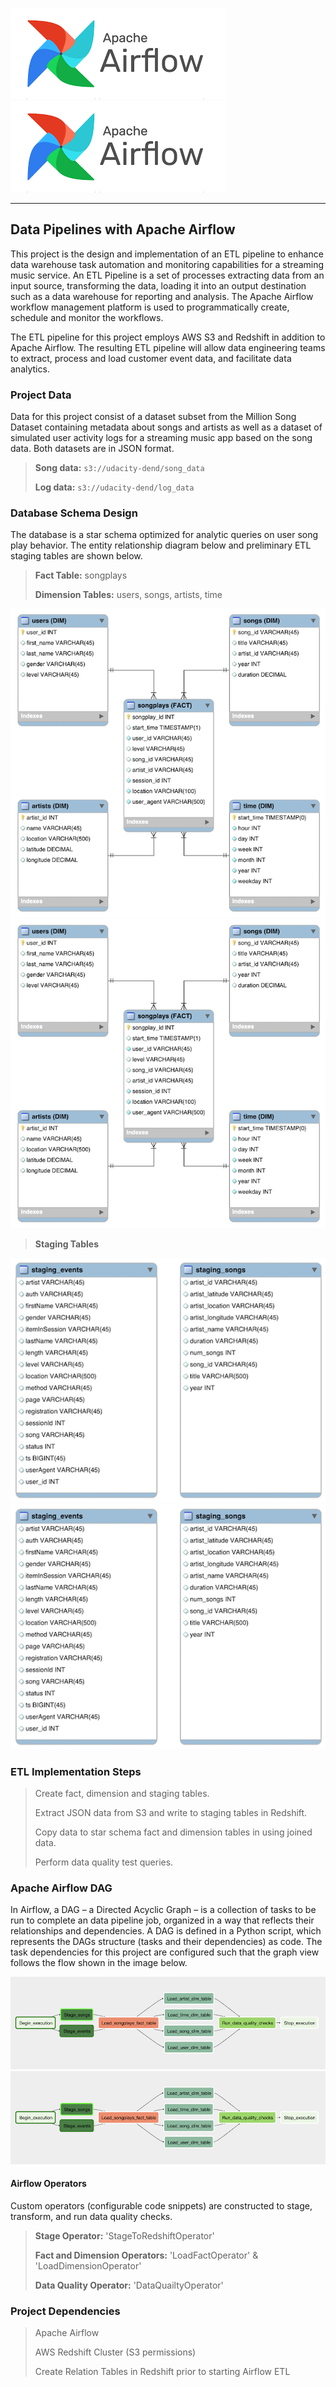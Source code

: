 ![](../png/airflow.png?raw=true)
![ERD](png/airflow.png)

--------------------------------------------

## Data Pipelines with Apache Airflow  

This project is the design and implementation of an ETL pipeline to enhance
data warehouse task automation and monitoring capabilities for a streaming music
service. An ETL Pipeline is a set of processes extracting data from an input
source, transforming the data, loading it into an output destination such as a
data warehouse for reporting and analysis. The Apache Airflow workflow
management platform is used to programmatically create, schedule and monitor the
workflows.  

The ETL pipeline for this project employs AWS S3 and Redshift in addition to
Apache Airflow. The resulting ETL pipeline will allow data engineering teams to
extract, process and load customer event data, and facilitate data analytics.

### Project Data  

Data for this project consist of a dataset subset from the Million Song
Dataset containing metadata about songs and artists as well as a dataset of
simulated user activity logs for a streaming music app based on the song data.
Both datasets are in JSON format.  

> **Song data:** `s3://udacity-dend/song_data`  
>  
> **Log data:** `s3://udacity-dend/log_data`

### Database Schema Design  

The database is a star schema optimized for analytic queries on user song play
behavior. The entity relationship diagram below and preliminary ETL
staging tables are shown below.

> **Fact Table:** songplays  
>  
> **Dimension Tables:** users, songs, artists, time  

![](../png/03-er-diagram-star.png?raw=true)
![ERD](png/03-er-diagram-star.png)

>  **Staging Tables**  

![](../png/03-er-diagram-staging.png?raw=true)
![ERD](png/03-er-diagram-staging.png)

### ETL Implementation Steps

> Create fact, dimension and staging tables.  
>  
> Extract JSON data from S3 and write to staging tables in Redshift.  
>  
> Copy data to star schema fact and dimension tables in using joined data.  
>  
> Perform data quality test queries.  

### Apache Airflow DAG    

In Airflow, a DAG – a Directed Acyclic Graph – is a collection of tasks to be
run to complete an data pipeline job, organized in a way that reflects their
relationships and dependencies. A DAG is defined in a Python script, which
represents the DAGs structure (tasks and their dependencies) as code. The task
dependencies for this project are configured such that the graph view
follows the flow shown in the image below.  

![](../png/airflow-etl-dag.png?raw=true)
![ERD](png/airflow-etl-dag.png)

#### Airflow Operators  

Custom operators (configurable code snippets) are constructed to stage,
transform, and run data quality checks.

> **Stage Operator:**  'StageToRedshiftOperator'  
>  
> **Fact and Dimension Operators:**  'LoadFactOperator' & 'LoadDimensionOperator'  
>  
> **Data Quality Operator:**  'DataQuailtyOperator'  

### Project Dependencies  

> Apache Airflow  
>  
> AWS Redshift Cluster (S3 permissions)  
>  
> Create Relation Tables in Redshift prior to starting Airflow ETL  
